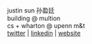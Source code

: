 <div>justin sun 孙盈廷</div>
<div>building @ multion</div>
<div>cs + wharton @ upenn m&t</div>
<div><a href="https://twitter.com/justinsunyt">twitter</a> | <a href="https://linkedin.com/in/justinsunyt">linkedin</a> | <a href="https://justinsun.me">website</a></div>
